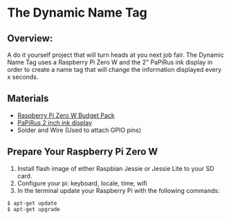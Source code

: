 # The Dynamic Name Tag 

## Overview:
A do it yourself project that will turn heads at you next job fair. The Dynamic Name Tag uses a Raspberry Pi Zero W and the 2" PaPiRus ink display in order to create a name tag that will change the information displayed every x seconds.

## Materials
- [Raspberry Pi Zero W Budget Pack](https://www.adafruit.com/product/3400)
- [PaPiRus 2 inch ink display](https://www.adafruit.com/product/3335)
- Solder and Wire (Used to attach GPIO pins)

## Prepare Your Raspberry Pi Zero W
1. Install flash image of either Raspbian Jessie or Jessie Lite to your SD card.
2. Configure your pi: keyboard, locale, time, wifi
3. In the terminal update your Raspberry Pi with the following commands:
  ```
  $ apt-get update
  $ apt-get upgrade
  ```
